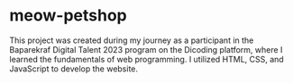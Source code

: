 # meow-petshop
This project was created during my journey as a participant in the Baparekraf Digital Talent 2023 program on the Dicoding platform, where I learned the fundamentals of web programming. I utilized HTML, CSS, and JavaScript to develop the website.
